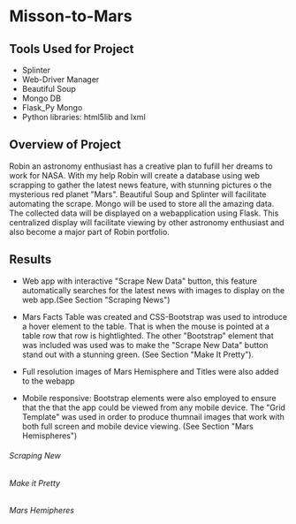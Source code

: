 # Misson-to-Mars

## Tools Used for Project
* Splinter
* Web-Driver Manager
* Beautiful Soup
* Mongo DB
* Flask_Py Mongo
* Python libraries: html5lib and lxml

## Overview of Project
Robin an astronomy enthusiast has a creative plan to fufill her dreams to work for NASA.  With my help Robin will create a database using web scrapping to gather the latest news feature, with stunning pictures o the mysterious red planet "Mars". Beautiful Soup and Splinter will facilitate automating the scrape. Mongo will be used to store all the amazing data. The collected  data will be displayed  on a webapplication using Flask.  This centralized display will facilitate viewing by other astronomy enthusiast and also become a major part of Robin portfolio.

## Results
* Web app with interactive "Scrape New Data" button, this feature automatically searches for the latest news with images to display on the web app.(See Section "Scraping News")

* Mars Facts Table was created and CSS-Bootstrap was used to introduce a hover element to the table. That is when the mouse is pointed at a table row that row is hightlighted. The other "Bootstrap" element that was included was used was to make the "Scrape New Data" button stand out with a stunning green.   (See Section "Make It Pretty").
 
* Full resolution images of Mars Hemisphere and Titles were also added to the webapp 
* Mobile responsive: Bootstrap elements were also employed to ensure that the that the app could be viewed from any mobile device. The "Grid Template" was used in order to produce thumnail images that work with both full screen and mobile device viewing. (See Section "Mars Hemispheres")

###### Scraping New

###### Make it Pretty

###### Mars Hemipheres
